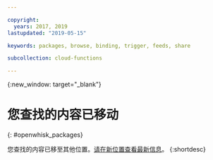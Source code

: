 ```yaml
---

copyright:
  years: 2017, 2019
lastupdated: "2019-05-15"

keywords: packages, browse, binding, trigger, feeds, share

subcollection: cloud-functions

---
```



{:new_window: target="_blank"}
# 您查找的内容已移动
{: #openwhisk_packages}

您查找的内容已移至其他位置。[请在新位置查看最新信息](/docs/openwhisk?topic=cloud-functions-actions#actions_pkgs)。
{:shortdesc}
